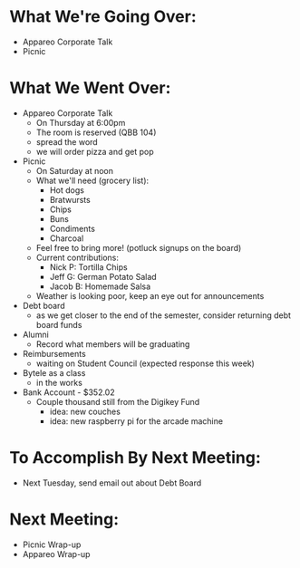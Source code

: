 # What We're Going Over:- Appareo Corporate Talk- Picnic# What We Went Over:  - Appareo Corporate Talk	- On Thursday at 6:00pm	- The room is reserved (QBB 104)	- spread the word	- we will order pizza and get pop- Picnic	- On Saturday at noon	- What we'll need (grocery list):		- Hot dogs		- Bratwursts		- Chips		- Buns		- Condiments		- Charcoal	- Feel free to bring more! (potluck signups on the board)	- Current contributions:		- Nick P: Tortilla Chips		- Jeff G: German Potato Salad		- Jacob B: Homemade Salsa	- Weather is looking poor, keep an eye out for announcements- Debt board	- as we get closer to the end of the semester, consider returning debt board funds- Alumni	- Record what members will be graduating- Reimbursements	- waiting on Student Council (expected response this week)- Bytele as a class	- in the works- Bank Account - $352.02	- Couple thousand still from the Digikey Fund		- idea: new couches		- idea: new raspberry pi for the arcade machine# To Accomplish By Next Meeting:  - Next Tuesday, send email out about Debt Board# Next Meeting:- Picnic Wrap-up- Appareo Wrap-up